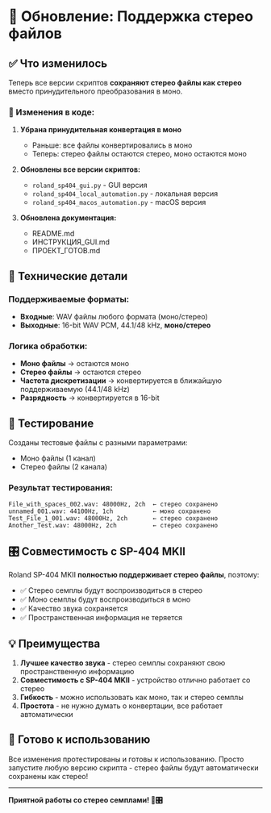 # 🎵 Обновление: Поддержка стерео файлов

## ✅ Что изменилось

Теперь все версии скриптов **сохраняют стерео файлы как стерео** вместо принудительного преобразования в моно.

### 🔧 Изменения в коде:

1. **Убрана принудительная конвертация в моно**
   - Раньше: все файлы конвертировались в моно
   - Теперь: стерео файлы остаются стерео, моно остаются моно

2. **Обновлены все версии скриптов:**
   - `roland_sp404_gui.py` - GUI версия
   - `roland_sp404_local_automation.py` - локальная версия
   - `roland_sp404_macos_automation.py` - macOS версия

3. **Обновлена документация:**
   - README.md
   - ИНСТРУКЦИЯ_GUI.md
   - ПРОЕКТ_ГОТОВ.md

## 🎵 Технические детали

### Поддерживаемые форматы:
- **Входные**: WAV файлы любого формата (моно/стерео)
- **Выходные**: 16-bit WAV PCM, 44.1/48 kHz, **моно/стерео**

### Логика обработки:
- **Моно файлы** → остаются моно
- **Стерео файлы** → остаются стерео
- **Частота дискретизации** → конвертируется в ближайшую поддерживаемую (44.1/48 kHz)
- **Разрядность** → конвертируется в 16-bit

## 🧪 Тестирование

Созданы тестовые файлы с разными параметрами:
- Моно файлы (1 канал)
- Стерео файлы (2 канала)

### Результат тестирования:
```
File_with_spaces_002.wav: 48000Hz, 2ch  ← стерео сохранено
unnamed_001.wav: 44100Hz, 1ch           ← моно сохранено
Test_File_1_001.wav: 48000Hz, 2ch       ← стерео сохранено
Another_Test.wav: 48000Hz, 2ch          ← стерео сохранено
```

## 🎛️ Совместимость с SP-404 MKII

Roland SP-404 MKII **полностью поддерживает стерео файлы**, поэтому:
- ✅ Стерео семплы будут воспроизводиться в стерео
- ✅ Моно семплы будут воспроизводиться в моно
- ✅ Качество звука сохраняется
- ✅ Пространственная информация не теряется

## 💡 Преимущества

1. **Лучшее качество звука** - стерео семплы сохраняют свою пространственную информацию
2. **Совместимость с SP-404 MKII** - устройство отлично работает со стерео
3. **Гибкость** - можно использовать как моно, так и стерео семплы
4. **Простота** - не нужно думать о конвертации, все работает автоматически

## 🚀 Готово к использованию

Все изменения протестированы и готовы к использованию. Просто запустите любую версию скрипта - стерео файлы будут автоматически сохранены как стерео!

---

**Приятной работы со стерео семплами! 🎵🎛️**
